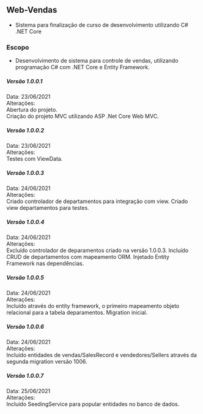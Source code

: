 ## Web-Vendas
- Sistema para finalização de curso de desenvolvimento utilizando C# .NET Core  

### Escopo  
- Desenvolvimento de sistema para controle de vendas, utilizando programação C# com .NET Core e Entity Framework.  


##### Versão 1.0.0.1  
Data:  23/06/2021  
Alterações:  
Abertura do projeto.  
Criação do projeto MVC utilizando ASP .Net Core Web MVC.  

##### Versão 1.0.0.2  
Data: 23/06/2021  
Alterações:   
Testes com ViewData.  


##### Versão 1.0.0.3  
Data: 24/06/2021  
Alterações:  
Criado controlador de departamentos para integração com view. Criado view departamentos para testes.  


##### Versão 1.0.0.4  
Data: 24/06/2021  
Alterações:  
Excluído controlador de deparamentos criado na versão 1.0.0.3. Incluído CRUD de departamentos com mapeamento ORM. Injetado Entity Framework nas dependências.    

##### Versão 1.0.0.5  
Data: 24/06/2021  
Alterações:  
Incluído através do entity framework, o primeiro mapeamento objeto relacional para a tabela deparamentos. Migration inicial.  

##### Versão 1.0.0.6 
Data: 24/06/2021  
Alterações:  
Incluído entidades de vendas/SalesRecord e vendedores/Sellers através da segunda migration versão 1006.   

##### Versão 1.0.0.7 
Data: 25/06/2021  
Alterações:  
Incluído SeedingService para popular entidades no banco de dados. 